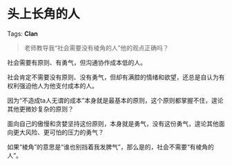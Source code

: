 # 头上长角的人

Tags: **Clan**

> 老师教导我“社会需要没有棱角的人”他的观点正确吗？



社会需要有原则、有勇气，但沟通协作成本低的人。

社会肯定不需要没有原则、没有勇气，但却有满腔的情绪和欲望，还总是自认为有权利强迫他人为他支付成本的人。

因为“不造成ta人无谓的成本”本身就是最基本的原则，这个原则都掌握不住，遑论其他更微妙复杂的原则？

面向自己的傲慢和贪婪坚持这份原则，本身就是勇气，没有这份勇气，遑论其他面向更大风险、更可怕的压力的勇气？

如果“棱角”的意思是“谁也别挡着我发脾气”，那么是的，社会不需要“有棱角的人”。



